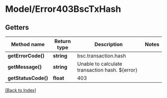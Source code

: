 # Model/Error403BscTxHash

## Getters

Method name | Return type | Description | Notes
------------ | ------------- | ------------- | -------------
**getErrorCode()** | **string** | bsc.transaction.hash |
**getMessage()** | **string** | Unable to calculate transaction hash. ${error} |
**getStatusCode()** | **float** | 403 |

[[Back to Index]](../index.md)
